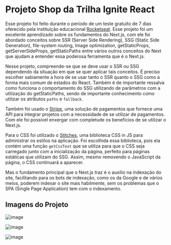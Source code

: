 # Projeto Shop da Trilha Ignite React

Esse projeto foi feito durante o período de um teste gratuito de 7 dias oferecido pela instituição educacional [Rocketseat](https://rocketseat.com.br). Esse projeto foi um excelente aprendizado sobre os fundamentos do Next.js, com ele foi abordado conceitos sobre SSR (Server Side Rendering), SSG (Static Side Generation), file-system routing, Image optimization, getStaticProps, getServerSideProps, getStaticPaths entre vários outros conceitos do Next que ajudam a entender essa poderosa ferramenta que é o Next.js.

Nesse projeto, compreende-se que se deve usar o SSR ou SSG dependendo da situação em que se quer aplicar tais conceitos. É preciso escolher sabiamente a hora de se usar tanto o SSR quanto o SSG como a forma mais comum de estados do React. Também é de importante ressalva como funciona o comportamento do SSG utilizando de parâmetros com a utilização do getStaticPaths, sendo de importante conhecimento como utilizar os atributos `paths` e `fallback`.

Também foi usado o [Stripe](https://dashboard.stripe.com), uma solução de pagamentos que fornece uma API para integrar projetos com a necessidade de se utilizar de pagamentos. Com ele foi possível enxergar com completude os benefícios de se utilizar o Next.js.

Para o CSS foi utilizado o [Stitches](https://stitches.dev/), uma biblioteca CSS in JS para administrar os estilos na aplicação. Foi escolhida essa biblioteca, pois ela contém uma função `getCssText` que se utiliza para que o CSS seja carregado junto com a inicialização da página, perfeito para páginas estáticas que utilizam do SSG. Assim, mesmo removendo o JavaScript da página, o CSS continuará a aparecer.

Mas o fundamento principal que o Next.js traz é o auxílio na indexação do site, facilitando para os bots de indexação, como os da Google e de vários meios, poderem indexar o site mais habilmente, sem os problemas que o SPA (Single Page Application) tem com o indexamento.

## Imagens do Projeto
![image](https://github.com/W-Wag/shop-ignite-rocketseat/assets/108705985/fdb2d41e-a13f-45f6-8e62-67008f96d79b)

![image](https://github.com/W-Wag/shop-ignite-rocketseat/assets/108705985/bd13888f-fdcf-4aa0-9e23-f35be40ba0b0)

![image](https://github.com/W-Wag/shop-ignite-rocketseat/assets/108705985/29cbbd82-7b76-4bf1-881b-e60c27b57795)
